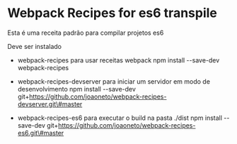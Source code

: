 # Webpack Recipes for es6 transpile

Esta é uma receita padrão para compilar projetos es6

Deve ser instalado
- webpack-recipes para usar receitas webpack
npm install --save-dev webpack-recipes

- webpack-recipes-devserver para iniciar um servidor em modo de desenvolvimento
npm install --save-dev git+https://github.com/joaoneto/webpack-recipes-devserver.git\#master

- webpack-recipes-es6 para executar o build na pasta ./dist
npm install --save-dev git+https://github.com/joaoneto/webpack-recipes-es6.git\#master

